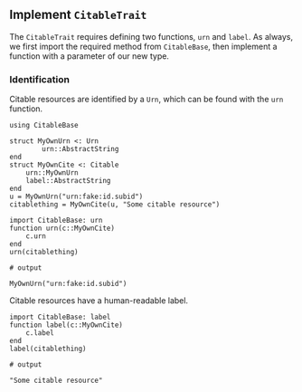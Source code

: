 
## Implement `CitableTrait`

The `CitableTrait` requires defining two functions, `urn` and `label`. As always, we first import the required method from `CitableBase`, then implement a function with a parameter of our new type.

### Identification

Citable resources are identified by a `Urn`, which can be found with the `urn` function.

```@setup citable
using CitableBase

struct MyOwnUrn <: Urn
        urn::AbstractString
end
struct MyOwnCite <: Citable
    urn::MyOwnUrn
    label::AbstractString
end
u = MyOwnUrn("urn:fake:id.subid")
citablething = MyOwnCite(u, "Some citable resource")

```

```@example citable
import CitableBase: urn
function urn(c::MyOwnCite)
    c.urn
end
urn(citablething)

# output

MyOwnUrn("urn:fake:id.subid")
```

Citable resources have a human-readable label.

```@example citable
import CitableBase: label
function label(c::MyOwnCite)
    c.label
end
label(citablething)

# output

"Some citable resource"
```


